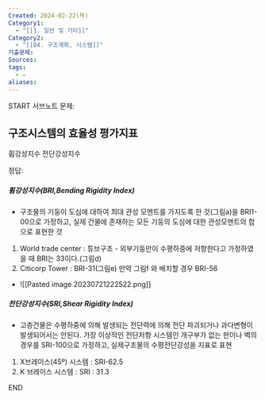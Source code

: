 ```yaml
---
Created: 2024-02-22(목)
Category1:
  - "[[1. 일반 및 기타]]"
Category2:
  - "[[04. 구조계획, 시스템]]"
기출문제: 
Sources: 
tags:
  - ✏️
aliases:
---
```

START
서브노트
문제:  
## 구조시스템의 효율성 평가지표
휨강성지수
전단강성지수


정답: 

##### 휨강성지수(BRI,Bending Rigidity Index)
- 구조물의 기둥이 도심에 대하여 최대 관성 모멘트를 가지도록 한 것(그림a)을 BRI1-00으로 가정하고, 실제 건물에 존재하는 모든 기둥의 도심에 대한 관성모멘트의 합으로 표현한 것
1. World trade center : 튜브구조 - 외부기둥만이 수평하중에 저항한다고 가정하였을 때 BRI는 33이다.(그림d)
2. Citicorp Tower : BRI-31(그림e) 만약 그림f 와 배치할 경우 BRI-56
- ![[Pasted image 20230721222522.png]]

##### 전단강성지수(SRI,Shear Rigidity Index)
- 고층건물은 수평하중에 의해 발생되는 전단력에 의해 전단 파괴되거나 과다변형이 발생되어서는 안된다. 가장 이상적인 전단저항 시스템인 개구부가 없는 판이나 벽의 경우를 SRI-100으로 가정하고,  실제구조물의 수평전단강성을 지표로 표현
1. X브레이스(45º) 시스템 : SRI-62.5
2. K 브레이스 시스템 : SRI : 31.3
<!--ID: 1708590482257-->
END


